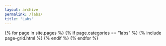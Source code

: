 ```yaml
---
layout: archive
permalink: /labs/
title: "Labs"
---
```


<div class="tiles">
	{% for page in site.pages  %}
		{% if page.categories == "labs" %}
			{% include page-grid.html %}
		{% endif %} 
	{% endfor %}
</div>
